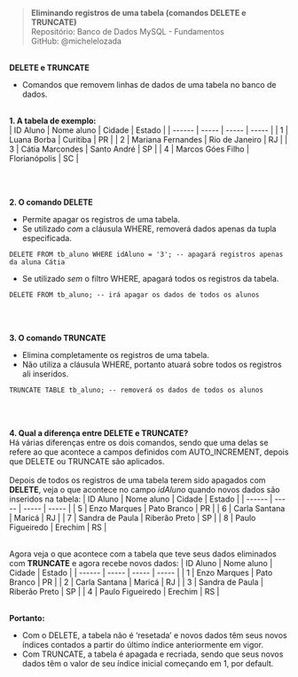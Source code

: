 > **Eliminando registros de uma tabela (comandos DELETE e TRUNCATE)**     
> Repositório: Banco de Dados MySQL - Fundamentos    
> GitHub: @michelelozada
&nbsp;
     
&nbsp;  
**DELETE e TRUNCATE**  
- Comandos que removem linhas de dados de uma tabela no banco de dados.
&nbsp;
     
&nbsp;  
**1. A tabela de exemplo:**  
| ID Aluno | Nome aluno | Cidade   | Estado |
| ------   | -----      | -----    | -----  |
| 1        | Luana Borba       | Curitiba       | PR |
| 2        | Mariana Fernandes | Rio de Janeiro | RJ |
| 3        | Cátia Marcondes   | Santo André    | SP |
| 4        | Marcos Góes Filho | Florianópolis  | SC |

&nbsp;
     
&nbsp;  
**2. O comando DELETE**  
* Permite apagar os registros de uma tabela.  
* Se utilizado *com* a cláusula WHERE, removerá dados apenas da tupla especificada.  
```mysql
DELETE FROM tb_aluno WHERE idAluno = '3'; -- apagará registros apenas da aluna Cátia
```
* Se utilizado *sem* o filtro WHERE, apagará todos os registros da tabela.  
```mysql
DELETE FROM tb_aluno; -- irá apagar os dados de todos os alunos  
```
&nbsp;
     
&nbsp;   
**3. O comando TRUNCATE**  
* Elimina completamente os registros de uma tabela.  
* Não utiliza a cláusula WHERE, portanto atuará sobre todos os registros ali inseridos.  
```mysql
TRUNCATE TABLE tb_aluno; -- removerá os dados de todos os alunos   
```
&nbsp;
     
&nbsp;    
**4. Qual a diferença entre DELETE e TRUNCATE?**    
Há várias diferenças entre os dois comandos, sendo que uma delas se refere ao que acontece a campos
definidos com AUTO_INCREMENT, depois que DELETE ou TRUNCATE são aplicados.  
&nbsp;
&nbsp;  
Depois de todos os registros de uma tabela terem sido apagados com **DELETE**, veja o que acontece 
no campo *idAluno* quando novos dados são inseridos na tabela: 
| ID Aluno | Nome aluno | Cidade   | Estado  |
| ------   | -----      | -----    | -----   |
| 5	| Enzo Marques	    | Pato Branco   | PR |
| 6 | Carla Santana     | Maricá	    | RJ |
| 7 | Sandra de Paula   | Riberão Preto	| SP |
| 8 | Paulo Figueiredo	| Erechim	    | RS |

&nbsp;
&nbsp;   
Agora veja o que acontece com a tabela que teve seus dados eliminados com **TRUNCATE** e agora recebe novos 
dados: 
| ID Aluno | Nome aluno | Cidade   | Estado  |
| ------   | -----      | -----    | -----   |
| 1	| Enzo Marques	    | Pato Branco   | PR |
| 2 | Carla Santana     | Maricá	    | RJ |
| 3 | Sandra de Paula   | Riberão Preto	| SP |
| 4 | Paulo Figueiredo	| Erechim	    | RS |

&nbsp;
&nbsp;  
**Portanto:**  
* Com o DELETE, a tabela não é ‘resetada’ e novos dados têm seus novos índices contados a partir do último 
índice anteriormente em vigor.  
* Com TRUNCATE, a tabela é apagada e recriada, sendo que seus novos dados têm o valor de seu índice inicial 
começando em 1, por default.